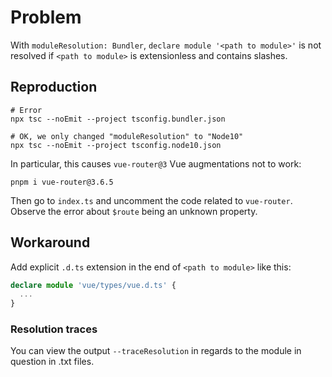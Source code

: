 # Problem

With `moduleResolution: Bundler`, `declare module '<path to module>'` is not resolved if `<path to module>` is extensionless and contains slashes.

## Reproduction

```shell
# Error
npx tsc --noEmit --project tsconfig.bundler.json

# OK, we only changed "moduleResolution" to "Node10"
npx tsc --noEmit --project tsconfig.node10.json
```

In particular, this causes `vue-router@3` Vue augmentations not to work:

```shell
pnpm i vue-router@3.6.5
```

Then go to `index.ts` and uncomment the code related to `vue-router`. Observe the error about `$route` being an unknown property.

## Workaround

Add explicit `.d.ts` extension in the end of `<path to module>` like this:

```ts
declare module 'vue/types/vue.d.ts' {
  ...
}
```

### Resolution traces

You can view the output `--traceResolution` in regards to the module in question in .txt files.
